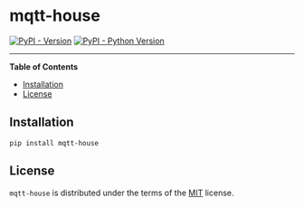 # mqtt-house

[![PyPI - Version](https://img.shields.io/pypi/v/mqtt-house.svg)](https://pypi.org/project/mqtt-house)
[![PyPI - Python Version](https://img.shields.io/pypi/pyversions/mqtt-house.svg)](https://pypi.org/project/mqtt-house)

-----

**Table of Contents**

- [Installation](#installation)
- [License](#license)

## Installation

```console
pip install mqtt-house
```

## License

`mqtt-house` is distributed under the terms of the [MIT](https://spdx.org/licenses/MIT.html) license.

